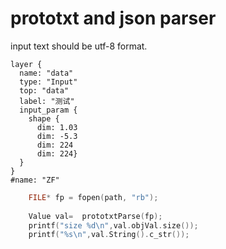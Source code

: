 # prototxt and json parser

input text should be utf-8 format.

``` 
layer {
  name: "data"
  type: "Input"
  top: "data"
  label: "测试"
  input_param {
    shape {
      dim: 1.03
      dim: -5.3
      dim: 224
      dim: 224}
  }
}
#name: "ZF"

```

```C++
    FILE* fp = fopen(path, "rb");
   
    Value val=  prototxtParse(fp);
    printf("size %d\n",val.objVal.size());
    printf("%s\n",val.String().c_str());
```